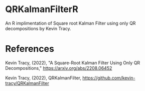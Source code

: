 # QRKalmanFilterR
An R implimentation of Square root Kalman Filter using only QR decompositions by Kevin Tracy.

# References
Kevin Tracy, (2022), "A Square-Root Kalman Filter Using Only QR Decompositions," https://arxiv.org/abs/2208.06452

Kevin Tracy, (2022), QRKalmanFilter, 
https://github.com/kevin-tracy/QRKalmanFilter
